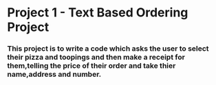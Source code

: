 <h1>Project 1 - Text Based Ordering Project</h1>

<h3>This project is to write a code which asks the user to select their pizza and toopings and then make a receipt for them,telling the price of their order and take thier name,address and number.</h3>